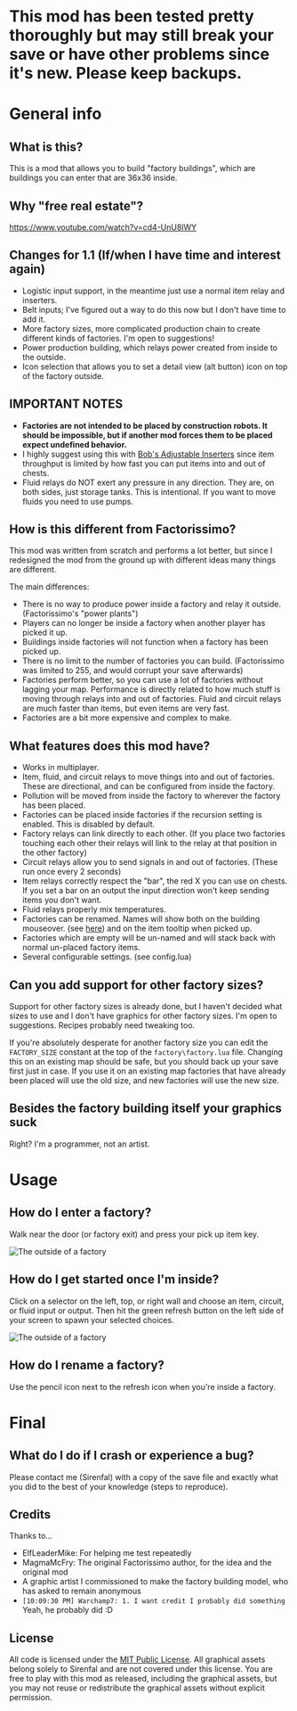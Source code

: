 # **This mod has been tested pretty thoroughly but may still break your save or have other problems since it's new. Please keep backups.**

# General info

## What is this?
This is a mod that allows you to build "factory buildings", which are buildings you can enter that are 36x36 inside.

## Why "free real estate"?
https://www.youtube.com/watch?v=cd4-UnU8lWY

## Changes for 1.1 (If/when I have time and interest again)

- Logistic input support, in the meantime just use a normal item relay and inserters.
- Belt inputs; I've figured out a way to do this now but I don't have time to add it.
- More factory sizes, more complicated production chain to create different kinds of factories. I'm open to suggestions!
- Power production building, which relays power created from inside to the outside.
- Icon selection that allows you to set a detail view (alt button) icon on top of the factory outside.

## IMPORTANT NOTES
- **Factories are not intended to be placed by construction robots. It should be impossible, but if another mod forces them to be placed expect undefined behavior.**
- I highly suggest using this with [Bob's Adjustable Inserters](https://mods.factorio.com/mods/Bobingabout/bobinserters) since item throughput is limited by how fast you can put items into and out of chests.
- Fluid relays do NOT exert any pressure in any direction. They are, on both sides, just storage tanks. This is intentional. If you want to move fluids you need to use pumps.

## How is this different from Factorissimo?

This mod was written from scratch and performs a lot better, but since I redesigned the mod from the ground up with different ideas many things are different.

The main differences:

- There is no way to produce power inside a factory and relay it outside. (Factorissimo's "power plants")
- Players can no longer be inside a factory when another player has picked it up.
- Buildings inside factories will not function when a factory has been picked up.
- There is no limit to the number of factories you can build. (Factorissimo was limited to 255, and would corrupt your save afterwards)
- Factories perform better, so you can use a lot of factories without lagging your map. Performance is directly related to how much stuff is moving through relays into and out of factories. Fluid and circuit relays are much faster than items, but even items are very fast.
- Factories are a bit more expensive and complex to make.

## What features does this mod have?

- Works in multiplayer.
- Item, fluid, and circuit relays to move things into and out of factories. These are directional, and can be configured from inside the factory.
- Pollution will be moved from inside the factory to wherever the factory has been placed.
- Factories can be placed inside factories if the recursion setting is enabled. This is disabled by default.
- Factory relays can link directly to each other. (If you place two factories touching each other their relays will link to the relay at that position in the other factory)
- Circuit relays allow you to send signals in and out of factories. (These run once every 2 seconds)
- Item relays correctly respect the "bar", the red X you can use on chests. If you set a bar on an output the input direction won't keep sending items you don't want.
- Fluid relays properly mix temperatures.
- Factories can be renamed. Names will show both on the building mouseover. (see [here](https://github.com/sirenfal-factorio/Free-Real-Estate/blob/master/Screenshots/outside_1.jpg)) and on the item tooltip when picked up.
- Factories which are empty will be un-named and will stack back with normal un-placed factory items.
- Several configurable settings. (see config.lua)

## Can you add support for other factory sizes?

Support for other factory sizes is already done, but I haven't decided what sizes to use and I don't have graphics for other factory sizes. I'm open to suggestions. Recipes probably need tweaking too.

If you're absolutely desperate for another factory size you can edit the `FACTORY_SIZE` constant at the top of the `factory\factory.lua` file. Changing this on an existing map should be safe, but you should back up your save first just in case. If you use it on an existing map factories that have already been placed will use the old size, and new factories will use the new size.

## Besides the factory building itself your graphics suck

Right? I'm a programmer, not an artist.




# Usage

## How do I enter a factory?
Walk near the door (or factory exit) and press your pick up item key.

![The outside of a factory](https://github.com/sirenfal-factorio/Free-Real-Estate/blob/master/Screenshots/outside_1.jpg)

## How do I get started once I'm inside?

Click on a selector on the left, top, or right wall and choose an item, circuit, or fluid input or output. Then hit the green refresh button on the left side of your screen to spawn your selected choices.

![The outside of a factory](https://github.com/sirenfal-factorio/Free-Real-Estate/blob/master/Screenshots/configure_1.jpg)

## How do I rename a factory?

Use the pencil icon next to the refresh icon when you're inside a factory.




# Final

## What do I do if I crash or experience a bug?

Please contact me (Sirenfal) with a copy of the save file and exactly what you did to the best of your knowledge (steps to reproduce).

## Credits

Thanks to...

- ElfLeaderMike: For helping me test repeatedly
- MagmaMcFry: The original Factorissimo author, for the idea and the original mod
- A graphic artist I commissioned to make the factory building model, who has asked to remain anonymous
- `[10:09:30 PM] Warchamp7: 1. I want credit I probably did something` Yeah, he probably did :D

## License

All code is licensed under the [MIT Public License](https://opensource.org/licenses/mit-license.php). All graphical assets belong solely to Sirenfal and are not covered under this license. You are free to play with this mod as released, including the graphical assets, but you may not reuse or redistribute the graphical assets without explicit permission.
